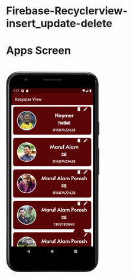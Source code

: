 # Firebase-Recyclerview-insert_update-delete
<h1>Apps Screen<h1>
<img src="./Screenshot/homepage.png" width="50%">
